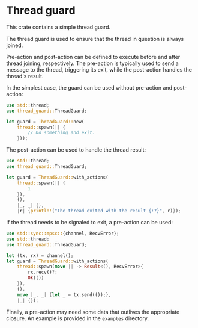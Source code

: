 # Thread guard

This crate contains a simple thread guard.

The thread guard is used to ensure that the thread in question is always
joined.

Pre-action and post-action can be defined to execute before and after
thread joining, respectively. The pre-action is typically used to send a
message to the thread, triggering its exit, while the post-action handles
the thread's result.

In the simplest case, the guard can be used without pre-action and
post-action:

```rust
use std::thread;
use thread_guard::ThreadGuard;

let guard = ThreadGuard::new(
    thread::spawn(|| {
        // Do something and exit.
    }));
```

The post-action can be used to handle the thread result:

```rust
use std::thread;
use thread_guard::ThreadGuard;

let guard = ThreadGuard::with_actions(
    thread::spawn(|| {
        1
    }),
    (),
    |_, _| {},
    |r| {println!("The thread exited with the result {:?}", r)});
```

If the thread needs to be signaled to exit, a pre-action can be used:

```rust
use std::sync::mpsc::{channel, RecvError};
use std::thread;
use thread_guard::ThreadGuard;

let (tx, rx) = channel();
let guard = ThreadGuard::with_actions(
    thread::spawn(move || -> Result<(), RecvError>{
        rx.recv()?;
        Ok(())
    }),
    (),
    move |_, _| {let _ = tx.send(());},
    |_| {});
```

Finally, a pre-action may need some data that outlives the appropriate
closure. An example is provided in the `examples` directory.
